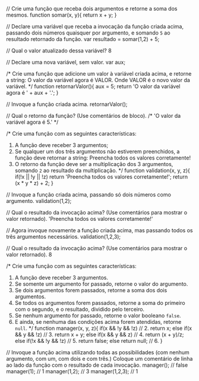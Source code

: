 // Crie uma função que receba dois argumentos e retorne a soma dos mesmos.
function somar(x, y){
    return x + y;
}

// Declare uma variável que receba a invocação da função criada acima, passando dois números quaisquer por argumento, e somando `5` ao resultado retornado da função.
var resultado = somar(1,2) + 5;

// Qual o valor atualizado dessa variável?
8

// Declare uma nova variável, sem valor.
var aux;

/*
Crie uma função que adicione um valor à variável criada acima, e retorne a string:
    O valor da variável agora é VALOR.
Onde VALOR é o novo valor da variável.
*/
function retornarValor(){
    aux = 5;
    return 'O valor da variável agora é ' + aux + '.';
}

// Invoque a função criada acima.
retornarValor();

// Qual o retorno da função? (Use comentários de bloco).
/*
'O valor da variável agora é 5.'
*/

/*
Crie uma função com as seguintes características:
1. A função deve receber 3 argumentos;
2. Se qualquer um dos três argumentos não estiverem preenchidos, a função deve retornar a string:
    Preencha todos os valores corretamente!
3. O retorno da função deve ser a multiplicação dos 3 argumentos, somando `2` ao resultado da multiplicação.
*/
function validation(x, y, z){
    if(!x || !y || !z)
        return 'Preencha todos os valores corretamente!';
    return (x * y * z) + 2;
}

// Invoque a função criada acima, passando só dois números como argumento.
validation(1,2);

// Qual o resultado da invocação acima? (Use comentários para mostrar o valor retornado).
'Preencha todos os valores corretamente!'

// Agora invoque novamente a função criada acima, mas passando todos os três argumentos necessários.
validation(1,2,3);

// Qual o resultado da invocação acima? (Use comentários para mostrar o valor retornado).
8

/*
Crie uma função com as seguintes características:
1. A função deve receber 3 argumentos.
2. Se somente um argumento for passado, retorne o valor do argumento.
3. Se dois argumentos forem passados, retorne a soma dos dois argumentos.
4. Se todos os argumentos forem passados, retorne a soma do primeiro com o segundo, e o resultado, dividido pelo terceiro.
5. Se nenhum argumento for passado, retorne o valor booleano `false`.
6. E ainda, se nenhuma das condições acima forem atendidas, retorne `null`.
*/
function manager(x, y, z){
    if(x && !y && !z)       // 2.
        return x;
    else if(x && y && !z)   // 3.
        return x + y;
    else if(x && y && z)    // 4.
        return (x + y)/z;
    else if(!x && !y && !z) // 5.
        return false;
    else 
        return null;        // 6.
}

// Invoque a função acima utilizando todas as possibilidades (com nenhum argumento, com um, com dois e com três.) Coloque um comentário de linha ao lado da função com o resultado de cada invocação.
manager();          // false
manager(1);         // 1
manager(1,2);       // 3
manager(1,2,3);     // 1

